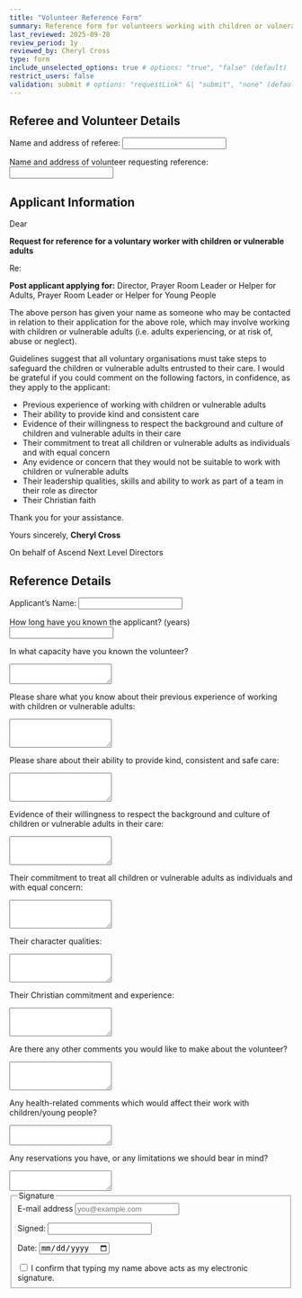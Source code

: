 ```yaml
---
title: "Volunteer Reference Form"
summary: Reference form for volunteers working with children or vulnerable adults
last_reviewed: 2025-09-28
review_period: 1y
reviewed_by: Cheryl Cross
type: form
include_unselected_options: true # options: "true", "false" (default)
restrict_users: false
validation: submit # options: "requestLink" &| "submit", "none" (default)
---
```


<input type="hidden" name="form-name" value="volunteer-reference">

<!-- Honeypot field -->
<p style="display:none">
  <label>Don’t fill this out: <input name="bot-field"></label>
</p>

<h2>Referee and Volunteer Details</h2>

<label for="referee_name_address" class="required">Name and address of referee:</label>
<input class="address" type="text" id="referee_name_address" name="referee_name_address" required>

<label for="volunteer_name_address" class="required">Name and address of volunteer requesting reference:</label>
<input class="address" type="text" id="volunteer_name_address" name="volunteer_name_address" required>

<h2>Applicant Information</h2>

<p>Dear</p>
<p><strong>Request for reference for a voluntary worker with children or vulnerable adults</strong></p>
<p>Re:</p>
<p><strong>Post applicant applying for:</strong> Director, Prayer Room Leader or Helper for Adults, Prayer Room Leader or Helper for Young People</p>

<p>
  The above person has given your name as someone who may be contacted in relation to their application for the above role, 
  which may involve working with children or vulnerable adults (i.e. adults experiencing, or at risk of, abuse or neglect).
</p>

<p>
  Guidelines suggest that all voluntary organisations must take steps to safeguard the children or vulnerable adults entrusted to their care. 
  I would be grateful if you could comment on the following factors, in confidence, as they apply to the applicant:
</p>

<ul>
  <li>Previous experience of working with children or vulnerable adults</li>
  <li>Their ability to provide kind and consistent care</li>
  <li>Evidence of their willingness to respect the background and culture of children and vulnerable adults in their care</li>
  <li>Their commitment to treat all children or vulnerable adults as individuals and with equal concern</li>
  <li>Any evidence or concern that they would not be suitable to work with children or vulnerable adults</li>
  <li>Their leadership qualities, skills and ability to work as part of a team in their role as director</li>
  <li>Their Christian faith</li>
</ul>

<p>Thank you for your assistance.</p>
<p>Yours sincerely, <strong>Cheryl Cross</strong></p>
<p>On behalf of Ascend Next Level Directors</p>

<h2>Reference Details</h2>

<label for="applicant_name" class="required">Applicant’s Name:</label>
<input class="short-input" type="text" id="applicant_name" name="applicant_name" required>

<label for="years_known" class="required">How long have you known the applicant? (years)</label>
<input class="short-input" type="number" id="years_known" name="years_known" min="0" required>

<label for="capacity_known" class="required">In what capacity have you known the volunteer?</label>
<textarea id="capacity_known" name="capacity_known" rows="2" required></textarea>

<label for="experience" class="required">Please share what you know about their previous experience of working with children or vulnerable adults:</label>
<textarea id="experience" name="experience" rows="3" required></textarea>

<label for="care_ability" class="required">Please share about their ability to provide kind, consistent and safe care:</label>
<textarea id="care_ability" name="care_ability" rows="3" required></textarea>

<label for="respect_culture" class="required">Evidence of their willingness to respect the background and culture of children or vulnerable adults in their care:</label>
<textarea id="respect_culture" name="respect_culture" rows="3" required></textarea>

<label for="equal_concern" class="required">Their commitment to treat all children or vulnerable adults as individuals and with equal concern:</label>
<textarea id="equal_concern" name="equal_concern" rows="3" required></textarea>

<label for="character_qualities">Their character qualities:</label>
<textarea id="character_qualities" name="character_qualities" rows="3"></textarea>

<label for="christian_commitment">Their Christian commitment and experience:</label>
<textarea id="christian_commitment" name="christian_commitment" rows="3"></textarea>

<label for="other_comments">Are there any other comments you would like to make about the volunteer?</label>
<textarea id="other_comments" name="other_comments" rows="3"></textarea>

<label for="health_comments">Any health-related comments which would affect their work with children/young people?</label>
<textarea id="health_comments" name="health_comments" rows="2"></textarea>

<label for="limitations">Any reservations you have, or any limitations we should bear in mind?</label>
<textarea id="limitations" name="limitations" rows="2"></textarea>

<fieldset>
  <legend>Signature</legend>
  <label for="email">E-mail address</label>
  <input type="email" id="submitted_by" name="email" required placeholder="you@example.com">

  <label for="RefereeName" class="required">Signed:</label>
  <input type="text" id="RefereeName" name="referee_name" class="short-input" required>

  <label for="RefereeDate" class="required">Date:</label>
  <input type="date" id="RefereeDate" name="referee_date" class="short-input autofill-today" required>

  <label class="checkbox-inline required">
    <input type="checkbox" name="RefereeSignatureConfirm" required>
    I confirm that typing my name above acts as my electronic signature.
  </label>
</fieldset>

